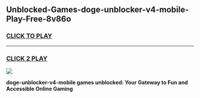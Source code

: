 
## Unblocked-Games-doge-unblocker-v4-mobile-Play-Free-8v86o
<h3>
<a href="https://premium76.site?title=doge-unblocker-v4-mobile&ref=23A">CLICK TO PLAY</a></h3>
<hr>

<h3>
<a href="https://premium76.site?title=doge-unblocker-v4-mobile&ref=23A">CLICK 2 PLAY</a>
  
</h3>

<a href="https://premium76.site?title=doge-unblocker-v4-mobile&ref=23A"><img src="https://clearcache.store/games.png"></a>


**doge-unblocker-v4-mobile games unblocked: Your Gateway to Fun and Accessible Online Gaming**

